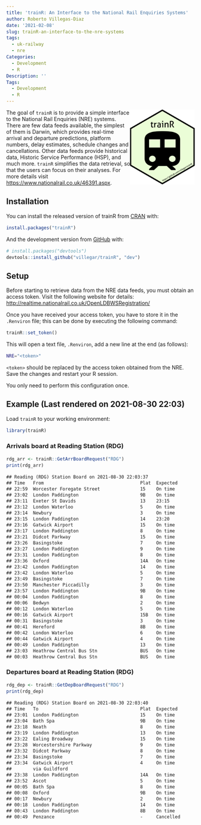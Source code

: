 ```yaml
---
title: 'trainR: An Interface to the National Rail Enquiries Systems'
author: Roberto Villegas-Diaz
date: '2021-02-08'
slug: trainR-an-interface-to-the-nre-systems
tags:
  - uk-railway
  - nre
Categories:
  - Development
  - R
Description: ''
Tags:
  - Development
  - R
---
```


<img src="https://raw.githubusercontent.com/villegar/trainR/main/inst/images/logo.png" alt="logo" align="right" height=200px/>

The goal of `trainR` is to provide a simple interface to the 
National Rail Enquiries (NRE) systems. There are few data feeds 
available, the simplest of them is Darwin, which provides real-time 
arrival and departure predictions, platform numbers, delay estimates, 
schedule changes and cancellations. Other data feeds provide historical 
data, Historic Service Performance (HSP), and much more. `trainR` 
simplifies the data retrieval, so that the users can focus on their 
analyses. For more details visit 
https://www.nationalrail.co.uk/46391.aspx.

## Installation

You can install the released version of trainR from [CRAN](https://CRAN.R-project.org) with:

``` r
install.packages("trainR")
```

And the development version from [GitHub](https://github.com/) with:

``` r
# install.packages("devtools")
devtools::install_github("villegar/trainR", "dev")
```

## Setup
Before starting to retrieve data from the NRE data feeds, you must obtain an access token. 
Visit the following website for details: http://realtime.nationalrail.co.uk/OpenLDBWSRegistration/

Once you have received your access token, you have to store it in the `.Renviron` file; this can be 
done by executing the following command:


```r
trainR::set_token()
```

This will open a text file, `.Renviron`, add a new line at the end (as follows):

```bash
NRE="<token>"
```

`<token>` should be replaced by the access token obtained from the NRE. Save the changes and restart 
your R session.

You only need to perform this configuration once.

## Example (Last rendered on 2021-08-30 22:03)

Load `trainR` to your working environment:

```r
library(trainR)
```

### Arrivals board at Reading Station (RDG)


```r
rdg_arr <- trainR::GetArrBoardRequest("RDG")
print(rdg_arr)
```

```
## Reading (RDG) Station Board on 2021-08-30 22:03:37
## Time   From                                    Plat  Expected
## 22:59  Worcester Foregate Street               15    On time
## 23:02  London Paddington                       9B    On time
## 23:11  Exeter St Davids                        13    23:15
## 23:12  London Waterloo                         5     On time
## 23:14  Newbury                                 3     On time
## 23:15  London Paddington                       14    23:20
## 23:16  Gatwick Airport                         15    On time
## 23:17  London Paddington                       8     On time
## 23:21  Didcot Parkway                          15    On time
## 23:26  Basingstoke                             7     On time
## 23:27  London Paddington                       9     On time
## 23:31  London Paddington                       8     On time
## 23:36  Oxford                                  14A   On time
## 23:42  London Paddington                       14    On time
## 23:42  London Waterloo                         5     On time
## 23:49  Basingstoke                             7     On time
## 23:50  Manchester Piccadilly                   3     On time
## 23:57  London Paddington                       9B    On time
## 00:04  London Paddington                       8     On time
## 00:06  Bedwyn                                  2     On time
## 00:12  London Waterloo                         5     On time
## 00:16  Gatwick Airport                         15B   On time
## 00:31  Basingstoke                             3     On time
## 00:41  Hereford                                8B    On time
## 00:42  London Waterloo                         6     On time
## 00:44  Gatwick Airport                         4     On time
## 00:49  London Paddington                       13    On time
## 23:03  Heathrow Central Bus Stn                BUS   On time
## 00:03  Heathrow Central Bus Stn                BUS   On time
```

### Departures board at Reading Station (RDG)


```r
rdg_dep <- trainR::GetDepBoardRequest("RDG")
print(rdg_dep)
```

```
## Reading (RDG) Station Board on 2021-08-30 22:03:40
## Time   To                                      Plat  Expected
## 23:01  London Paddington                       15    On time
## 23:04  Bath Spa                                9B    On time
## 23:18  Neath                                   8     On time
## 23:19  London Paddington                       13    On time
## 23:22  Ealing Broadway                         15    On time
## 23:28  Worcestershire Parkway                  9     On time
## 23:32  Didcot Parkway                          8     On time
## 23:34  Basingstoke                             7     On time
## 23:34  Gatwick Airport                         4     On time
##        via Guildford                           
## 23:38  London Paddington                       14A   On time
## 23:52  Ascot                                   5     On time
## 00:05  Bath Spa                                8     On time
## 00:08  Oxford                                  9B    On time
## 00:17  Newbury                                 2     On time
## 00:18  London Paddington                       14    On time
## 00:43  London Paddington                       8B    On time
## 00:49  Penzance                                -     Cancelled
```
